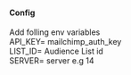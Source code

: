 #### Config
Add folling env variables <br/>
API_KEY= mailchimp_auth_key  <br/>
LIST_ID= Audience List id <br/>
SERVER= server e.g 14
